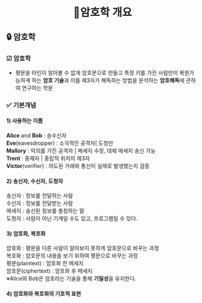 # <p align="center">🔐암호학 개요</p>
## 🔒 암호학
### ☑ 암호학
- 평문을 타인이 알아볼 수 없게 암호문으로 만들고 특정 키를 가진 사람만이 복원가능하게 하는 **암호 기술**과 이를 제3자가 해독하는 방법을 분석하는 **암호해독**에 관하여 연구하는 학문
### ✅ 기본개념
#### 1) 사용하는 이름
**Alice** and **Bob** : 송수신자<br/>
**Eve**(eavesdropper) : 소극적인 공격자| 도청만<br/>
**Mallory** : 악의를 가진 공격자 | 메세지 수정, 대체 메세지 송신 가능<br/>
**Trent** : 중재자 | 중립적 위치의 제3자<br/>
**Victor**(verifier) : 의도된 거래와 통신이 실제로 발생했는지 검증

#### 2) 송신자, 수신자, 도청자
송신자 : 정보를 전달하는 사람<br/>
수신자 : 정보를 전달받는 사람<br/>
메세지 : 송신된 정보를 총칭하는 말<br/>
도청자 : 사람이 아닌 기계일 수도 있고, 프로그램일 수 있다.

#### 3) 암호화, 복호화
암호화 : 평문을 다른 사람이 알아보지 못하게 암호문으로 바꾸는 과정<br/>
복호화 : 암호문의 내용을 보기 위하여 평문으로 바꾸는 과정<br/>
평문(plaintext) : 암호화 전 메세지<br/>
암호문(ciphertext) : 암호화 후 메세지<br/>
※Alice와 Bob은 암호라는 기술을 통해 **기밀성**을 유지한다.

#### 4) 암호화와 복호화의 기호적 표현
